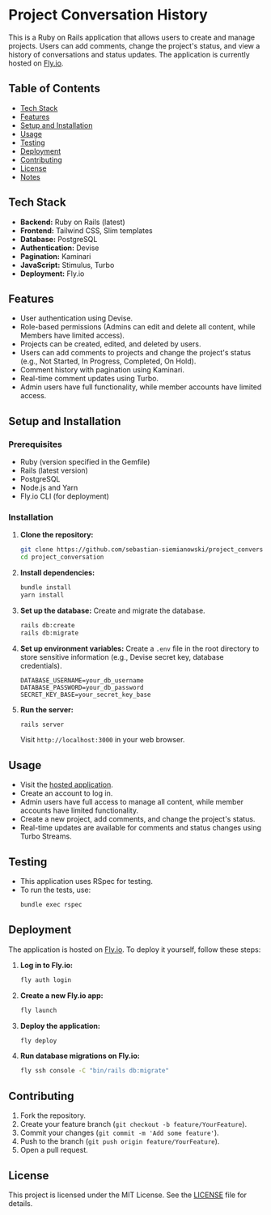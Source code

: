 # Project Conversation History

This is a Ruby on Rails application that allows users to create and manage projects. Users can add comments, change the project's status, and view a history of conversations and status updates. The application is currently hosted on [Fly.io](https://project-conversation.fly.dev/).

## Table of Contents
- [Tech Stack](#tech-stack)
- [Features](#features)
- [Setup and Installation](#setup-and-installation)
- [Usage](#usage)
- [Testing](#testing)
- [Deployment](#deployment)
- [Contributing](#contributing)
- [License](#license)
- [Notes](#notes)

## Tech Stack
- **Backend:** Ruby on Rails (latest)
- **Frontend:** Tailwind CSS, Slim templates
- **Database:** PostgreSQL
- **Authentication:** Devise
- **Pagination:** Kaminari
- **JavaScript:** Stimulus, Turbo
- **Deployment:** Fly.io

## Features
- User authentication using Devise.
- Role-based permissions (Admins can edit and delete all content, while Members have limited access).
- Projects can be created, edited, and deleted by users.
- Users can add comments to projects and change the project's status (e.g., Not Started, In Progress, Completed, On Hold).
- Comment history with pagination using Kaminari.
- Real-time comment updates using Turbo.
- Admin users have full functionality, while member accounts have limited access.

## Setup and Installation

### Prerequisites
- Ruby (version specified in the Gemfile)
- Rails (latest version)
- PostgreSQL
- Node.js and Yarn
- Fly.io CLI (for deployment)

### Installation
1. **Clone the repository:**
    ```bash
    git clone https://github.com/sebastian-siemianowski/project_conversation.git
    cd project_conversation
    ```

2. **Install dependencies:**
    ```bash
    bundle install
    yarn install
    ```

3. **Set up the database:**
   Create and migrate the database.
    ```bash
    rails db:create
    rails db:migrate
    ```

4. **Set up environment variables:**
   Create a `.env` file in the root directory to store sensitive information (e.g., Devise secret key, database credentials).
    ```dotenv
    DATABASE_USERNAME=your_db_username
    DATABASE_PASSWORD=your_db_password
    SECRET_KEY_BASE=your_secret_key_base
    ```

5. **Run the server:**
    ```bash
    rails server
    ```
   Visit `http://localhost:3000` in your web browser.

## Usage
- Visit the [hosted application](https://project-conversation.fly.dev/).
- Create an account to log in.
- Admin users have full access to manage all content, while member accounts have limited functionality.
- Create a new project, add comments, and change the project's status.
- Real-time updates are available for comments and status changes using Turbo Streams.

## Testing
- This application uses RSpec for testing.
- To run the tests, use:
    ```bash
    bundle exec rspec
    ```

## Deployment
The application is hosted on [Fly.io](https://fly.io/). To deploy it yourself, follow these steps:

1. **Log in to Fly.io:**
    ```bash
    fly auth login
    ```

2. **Create a new Fly.io app:**
    ```bash
    fly launch
    ```

3. **Deploy the application:**
    ```bash
    fly deploy
    ```

4. **Run database migrations on Fly.io:**
    ```bash
    fly ssh console -C "bin/rails db:migrate"
    ```

## Contributing
1. Fork the repository.
2. Create your feature branch (`git checkout -b feature/YourFeature`).
3. Commit your changes (`git commit -m 'Add some feature'`).
4. Push to the branch (`git push origin feature/YourFeature`).
5. Open a pull request.

## License
This project is licensed under the MIT License. See the [LICENSE](LICENSE) file for details.

##
